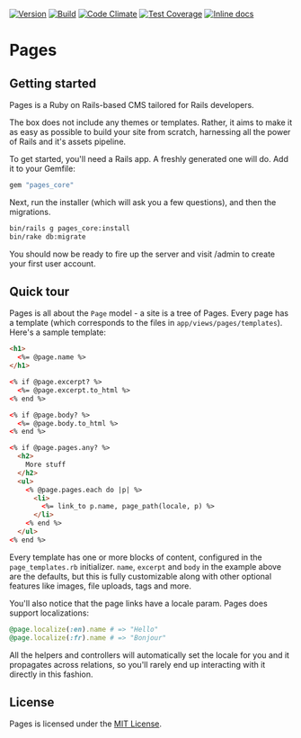 [![Version](https://img.shields.io/gem/v/pages_core.svg?style=flat)](https://rubygems.org/gems/pages_core)
[![Build](https://github.com/anyone-oslo/pages/workflows/Build/badge.svg)](https://github.com/anyone-oslo/pages/actions/workflows/build.yml)
[![Code Climate](https://codeclimate.com/github/anyone-oslo/pages/badges/gpa.svg)](https://codeclimate.com/github/anyone-oslo/pages)
[![Test Coverage](https://codeclimate.com/github/anyone-oslo/pages/badges/coverage.svg)](https://codeclimate.com/github/anyone-oslo/pages)
[![Inline docs](http://inch-ci.org/github/anyone-oslo/pages.svg)](http://inch-ci.org/github/anyone-oslo/pages)

# Pages

## Getting started

Pages is a Ruby on Rails-based CMS tailored for Rails developers.

The box does not include any themes or templates. Rather, it aims to
make it as easy as possible to build your site from scratch, harnessing
all the power of Rails and it's assets pipeline.

To get started, you'll need a Rails app. A freshly generated one will
do. Add it to your Gemfile:

```ruby
gem "pages_core"
```

Next, run the installer (which will ask you a few questions), and then
the migrations.

```sh
bin/rails g pages_core:install
bin/rake db:migrate
```

You should now be ready to fire up the server and visit /admin to
create your first user account.

## Quick tour

Pages is all about the `Page` model - a site is a tree of Pages. Every
page has a template (which corresponds to the files in
`app/views/pages/templates`). Here's a sample template:

```html
<h1>
  <%= @page.name %>
</h1>

<% if @page.excerpt? %>
  <%= @page.excerpt.to_html %>
<% end %>

<% if @page.body? %>
  <%= @page.body.to_html %>
<% end %>

<% if @page.pages.any? %>
  <h2>
    More stuff
  </h2>
  <ul>
    <% @page.pages.each do |p| %>
      <li>
        <%= link_to p.name, page_path(locale, p) %>
      </li>
    <% end %>
  </ul>
<% end %>
```

Every template has one or more blocks of content, configured in
the `page_templates.rb` initializer. `name`, `excerpt` and `body`
in the example above are the defaults, but this is fully customizable
along with other optional features like images, file uploads, tags and more.

You'll also notice that the page links have a locale param. Pages does support
localizations:

```ruby
@page.localize(:en).name # => "Hello"
@page.localize(:fr).name # => "Bonjour"
```

All the helpers and controllers will automatically set the locale for
you and it propagates across relations, so you'll rarely end up
interacting with it directly in this fashion.

## License

Pages is licensed under the
[MIT License](http://www.opensource.org/licenses/MIT).
